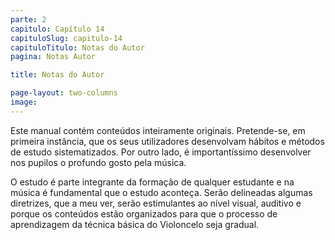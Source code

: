 ```yaml
---
parte: 2
capitulo: Capítulo 14
capituloSlug: capitulo-14
capituloTitulo: Notas do Autor
pagina: Notas Autor

title: Notas do Autor

page-layout: two-columns
image:
---
```


Este manual contém conteúdos inteiramente originais. Pretende-se, em primeira instância, que os seus utilizadores desenvolvam hábitos e métodos de estudo sistematizados. Por outro lado, é importantíssimo desenvolver nos pupilos o profundo gosto pela música. 

O estudo é parte integrante da formação de qualquer estudante e na música é fundamental que o estudo aconteça. Serão delineadas algumas diretrizes, que a meu ver, serão estimulantes
ao nível visual, auditivo e porque os conteúdos estão organizados para que o processo de aprendizagem da técnica básica do Violoncelo seja gradual.